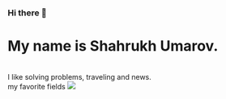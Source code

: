 ### Hi there 👋<br>
<h1>My name is Shahrukh Umarov.</h1><br>
I like solving problems, traveling and news.<br>
my favorite fields
<img src="[[[https://www.google.com/url?sa=i&url=https%3A%2F%2Fwww.pngwing.com%2Fen%2Fsearch%3Fq%3Dphp%2BLogo&psig=AOvVaw3LL6zYEWSRA2IGo_IEgGci&ust=1676376637096000&source=images&cd=vfe&ved=0CA8QjRxqFwoTCJD-weG7kv0CFQAAAAAdAAAAABAE](https://www.pngwing.com/en/free-png-xwsbv)](https://www.pngwing.com/en/free-png-xwsbv)](https://w7.pngwing.com/pngs/779/126/png-transparent-php-laravel-computer-icons-application-programming-interface-zabbix-php-logo-text-logo-programming-language-thumbnail.png)" whidth="30px">

